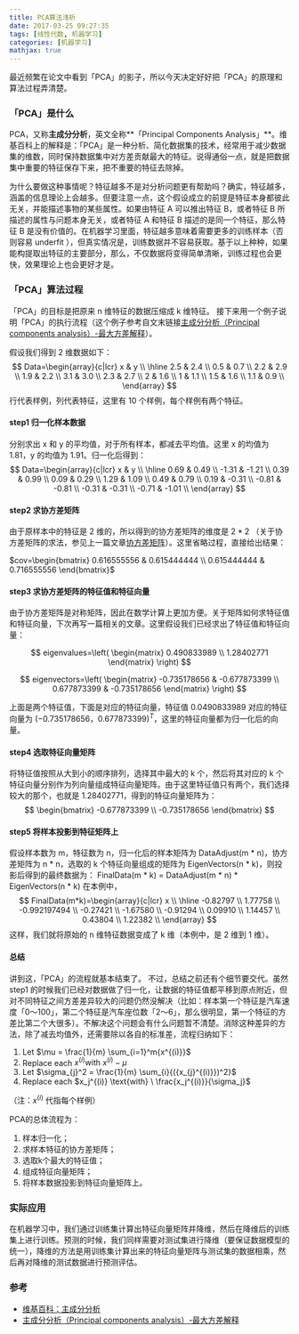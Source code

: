 ```yaml
---
title: PCA算法浅析
date: 2017-03-25 09:27:35
tags: [线性代数, 机器学习]
categories: [机器学习]
mathjax: true
---
```


最近频繁在论文中看到「PCA」的影子，所以今天决定好好把「PCA」的原理和算法过程弄清楚。

### 「PCA」是什么
PCA，又称**主成分分析**，英文全称**「Principal Components Analysis」**。维基百科上的解释是：「PCA」是一种分析、简化数据集的技术，经常用于减少数据集的维数，同时保持数据集中对方差贡献最大的特征。说得通俗一点，就是把数据集中重要的特征保存下来，把不重要的特征去除掉。
<!--more-->
为什么要做这种事情呢？特征越多不是对分析问题更有帮助吗？确实，特征越多，涵盖的信息理论上会越多。但要注意一点，这个假设成立的前提是特征本身都彼此无关，并能描述事物的某些属性。如果由特征 A 可以推出特征 B，或者特征 B 所描述的属性与问题本身无关，或者特征 A 和特征 B 描述的是同一个特征，那么特征 B 是没有价值的。在机器学习里面，特征越多意味着需要更多的训练样本（否则容易 underfit ），但真实情况是，训练数据并不容易获取。基于以上种种，如果能构提取出特征的主要部分，那么，不仅数据将变得简单清晰，训练过程也会更快，效果理论上也会更好才是。

### 「PCA」算法过程
「PCA」的目标是把原来 n 维特征的数据压缩成 k 维特征。
接下来用一个例子说明「PCA」的执行流程（这个例子参考自文末链接[主成分分析（Principal components analysis）-最大方差解释](http://www.cnblogs.com/jerrylead/archive/2011/04/18/2020209.html)）。

假设我们得到 2 维数据如下：
$$
Data=\begin{array}{c|lcr} x & y \\ \hline 2.5 & 2.4 \\ 0.5 & 0.7 \\ 2.2 & 2.9 \\ 1.9 & 2.2 \\ 3.1 & 3.0 \\ 2.3 & 2.7 \\ 2 & 1.6 \\ 1 & 1.1 \\ 1.5 & 1.6 \\ 1.1 & 0.9 \\  \end{array}
$$
行代表样例，列代表特征，这里有 10 个样例，每个样例有两个特征。

#### step1 归一化样本数据
分别求出 x 和 y 的平均值，对于所有样本，都减去平均值。这里 x 的均值为 1.81，y 的均值为 1.91。归一化后得到：
$$
Data=\begin{array}{c|lcr} x & y \\ \hline 0.69 & 0.49 \\ -1.31 & -1.21 \\ 0.39 & 0.99 \\ 0.09 & 0.29 \\ 1.29 & 1.09 \\ 0.49 & 0.79 \\ 0.19 & -0.31 \\ -0.81 & -0.81 \\ -0.31 & -0.31 \\ -0.71 & -1.01 \\  \end{array}
$$

#### step2 求协方差矩阵
由于原样本中的特征是 2 维的，所以得到的协方差矩阵的维度是 $2*2$ （关于协方差矩阵的求法，参见上一篇文章[协方差矩阵](https://jermmy.github.io/2017/03/19/2017-3-19-covariance-matrix/)）。这里省略过程，直接给出结果：

$cov=\begin{bmatrix} 0.616555556 & 0.615444444 \\ 0.615444444 & 0.716555556 \end{bmatrix}$

#### step3 求协方差矩阵的特征值和特征向量
由于协方差矩阵是对称矩阵，因此在数学计算上更加方便。关于矩阵如何求特征值和特征向量，下次再写一篇相关的文章。这里假设我们已经求出了特征值和特征向量：

$$
eigenvalues=\left( \begin{matrix} 0.490833989 \\ 1.28402771 \end{matrix} \right)
$$

$$
eigenvectors=\left( \begin{matrix} -0.735178656 & -0.677873399 \\ 0.677873399 & -0.735178656 \end{matrix} \right)
$$

上面是两个特征值，下面是对应的特征向量，特征值 0.0490833989 对应的特征向量为 $(-0.735178656， 0.677873399)^T$，这里的特征向量都为归一化后的向量。

#### step4 选取特征向量矩阵
将特征值按照从大到小的顺序排列，选择其中最大的 k 个，然后将其对应的 k 个特征向量分别作为列向量组成特征向量矩阵。由于这里特征值只有两个，我们选择较大的那个，也就是 1.28402771，得到的特征向量矩阵为：
$$
\begin{bmatrix}  -0.677873399 \\ -0.735178656 \end{bmatrix}
$$

#### step5  将样本投影到特征矩阵上
假设样本数为 m，特征数为 n，归一化后的样本矩阵为 DataAdjust(m \* n)，协方差矩阵为 n \* n，选取的 k 个特征向量组成的矩阵为 EigenVectors(n \* k)，则投影后得到的最终数据为：
FinalData(m \* k) = DataAdjust(m \* n) \* EigenVectors(n \* k)
在本例中，
$$
FinalData(m*k)=\begin{array}{c|lcr} x \\ \hline -0.82797 \\ 1.77758 \\ -0.992197494 \\ -0.27421 \\ -1.67580 \\ -0.91294 \\ 0.09910 \\ 1.14457 \\ 0.43804 \\ 1.22382 \\  \end{array}
$$
这样，我们就将原始的 n 维特征数据变成了 k 维（本例中，是 2 维到 1 维）。

#### 总结
讲到这，「PCA」的流程就基本结束了。
不过，总结之前还有个细节要交代。虽然 step1 的时候我们已经对数据做了归一化，让数据的特征值都平移到原点附近，但对不同特征之间方差差异较大的问题仍然没解决（比如：样本第一个特征是汽车速度「0～100」，第二个特征是汽车座位数「2～6」，那么很明显，第一个特征的方差比第二个大很多）。不解决这个问题会有什么问题暂不清楚。消除这种差异的方法，除了减去均值外，还需要除以各自的标准差，流程归纳如下：

1. Let $\mu = \frac{1}{m} \sum_{i=1}^m{x^{(i)}}$
2. Replace each $x^{(i)} \text{with} \  x^{(i)}-\mu$
3. Let $\sigma_{j}^2 = \frac{1}{m} \sum_{i}{({x_{j}^{(i)}})^2}$
4. Replace each $x_j^{(i)} \text{with} \  \frac{x_j^{(i)}}{\sigma_j}$

（注：$x^{(i)}$ 代指每个样例）

PCA的总体流程为：
1. 样本归一化；
2. 求样本特征的协方差矩阵；
3. 选取k个最大的特征值；
4. 组成特征向量矩阵；
5. 将样本数据投影到特征向量矩阵上。


### 实际应用

在机器学习中，我们通过训练集计算出特征向量矩阵并降维，然后在降维后的训练集上进行训练。预测的时候，我们同样需要对测试集进行降维（要保证数据模型的统一），降维的方法是用训练集计算出来的特征向量矩阵与测试集的数据相乘，然后再对降维的测试数据进行预测评估。

### 参考
+ [维基百科：主成分分析](https://zh.wikipedia.org/wiki/%E4%B8%BB%E6%88%90%E5%88%86%E5%88%86%E6%9E%90)
+ [主成分分析（Principal components analysis）-最大方差解释](http://www.cnblogs.com/jerrylead/archive/2011/04/18/2020209.html)





